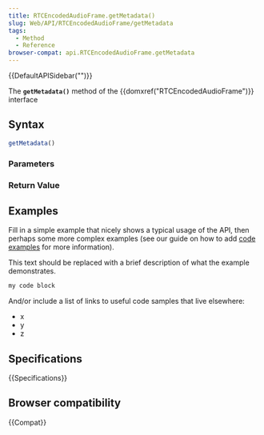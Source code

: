 ```yaml
---
title: RTCEncodedAudioFrame.getMetadata()
slug: Web/API/RTCEncodedAudioFrame/getMetadata
tags:
  - Method
  - Reference
browser-compat: api.RTCEncodedAudioFrame.getMetadata
---
```

{{DefaultAPISidebar("")}}

The **`getMetadata()`** method of the {{domxref("RTCEncodedAudioFrame")}} interface 

## Syntax

```js
getMetadata()
```

### Parameters



### Return Value



## Examples

Fill in a simple example that nicely shows a typical usage of the API, then perhaps some more complex examples (see our guide on how to add [code examples](/en-US/docs/MDN/Contribute/Structures/Code_examples) for more information).

This text should be replaced with a brief description of what the example demonstrates.

```js
my code block
```

And/or include a list of links to useful code samples that live elsewhere:

*   x
*   y
*   z

## Specifications

{{Specifications}}

## Browser compatibility

{{Compat}}

